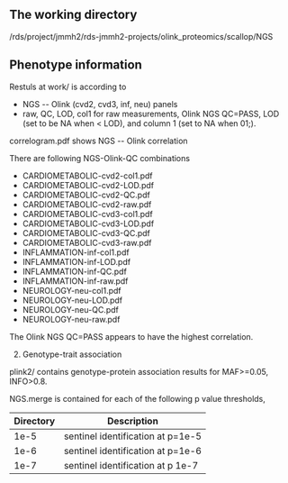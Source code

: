 ## The working directory

/rds/project/jmmh2/rds-jmmh2-projects/olink_proteomics/scallop/NGS 

## Phenotype information

Restuls at work/ is according to

* NGS -- Olink (cvd2, cvd3, inf, neu) panels
* raw, QC, LOD, col1 for raw measurements, Olink NGS QC=PASS, LOD (set to be NA when < LOD), and column 1 (set to NA when 01;).

correlogram.pdf shows NGS -- Olink correlation

There are following NGS-Olink-QC combinations
* CARDIOMETABOLIC-cvd2-col1.pdf
* CARDIOMETABOLIC-cvd2-LOD.pdf
* CARDIOMETABOLIC-cvd2-QC.pdf
* CARDIOMETABOLIC-cvd2-raw.pdf
* CARDIOMETABOLIC-cvd3-col1.pdf
* CARDIOMETABOLIC-cvd3-LOD.pdf
* CARDIOMETABOLIC-cvd3-QC.pdf
* CARDIOMETABOLIC-cvd3-raw.pdf
* INFLAMMATION-inf-col1.pdf
* INFLAMMATION-inf-LOD.pdf
* INFLAMMATION-inf-QC.pdf
* INFLAMMATION-inf-raw.pdf
* NEUROLOGY-neu-col1.pdf
* NEUROLOGY-neu-LOD.pdf
* NEUROLOGY-neu-QC.pdf
* NEUROLOGY-neu-raw.pdf

The Olink NGS QC=PASS appears to have the highest correlation.

2. Genotype-trait association

plink2/ contains genotype-protein association results for MAF>=0.05, INFO>0.8.

NGS.merge is contained for each of the following p value thresholds,

Directory | Description
----------|------------
1e-5 | sentinel identification at p=1e-5
1e-6 | sentinel identification at p=1e-6
1e-7 | sentinel identification at p 1e-7

